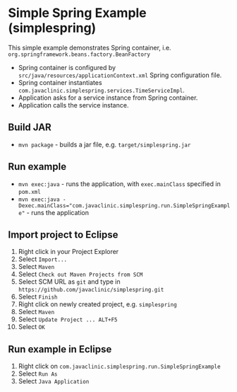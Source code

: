 # Simple Spring Example (simplespring)

This simple example demonstrates Spring container, i.e. `org.springframework.beans.factory.BeanFactory`
* Spring container is configured by `src/java/resources/applicationContext.xml` Spring configuration file.
* Spring container instantiates `com.javaclinic.simplespring.services.TimeServiceImpl`.
* Application asks for a service instance from Spring container.
* Application calls the service instance.

## Build JAR

* `mvn package` - builds a jar file, e.g. `target/simplespring.jar`

## Run example

* `mvn exec:java` - runs the application, with `exec.mainClass` specified in `pom.xml`
* `mvn exec:java -Dexec.mainClass="com.javaclinic.simplespring.run.SimpleSpringExample"` - runs the application

## Import project to Eclipse
1. Right click in your Project Explorer
2. Select `Import...`
3. Select `Maven`
4. Select `Check out Maven Projects from SCM`
5. Select SCM URL as `git` and type in `https://github.com/javaclinic/simplespring.git`
6. Select `Finish`
7. Right click on newly created project, e.g. `simplespring`
8. Select `Maven`
9. Select `Update Project ... ALT+F5`
10. Select `OK`

## Run example in Eclipse
1. Right click on `com.javaclinic.simplespring.run.SimpleSpringExample`
2. Select `Run As`
3. Select `Java Application`
